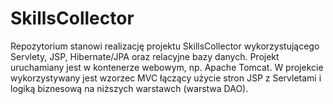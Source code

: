 # SkillsCollector
Repozytorium stanowi realizację projektu SkillsCollector wykorzystującego Servlety, JSP, Hibernate/JPA oraz relacyjne bazy danych.  Projekt uruchamiany jest w kontenerze webowym, np. Apache Tomcat.  W projekcie wykorzystywany jest wzorzec MVC łączący użycie stron JSP z Servletami i logiką biznesową na niższych warstawch (warstwa DAO).
